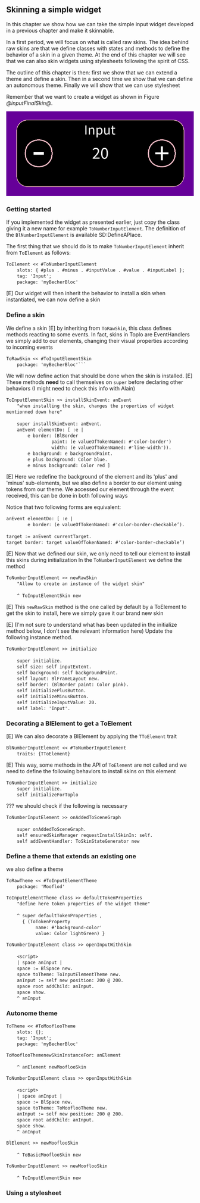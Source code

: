 ## Skinning a simple widget

In this chapter we show how we can take the simple input widget developed in a previous chapter and make it skinnable. 

In a first period, we will focus on what is called raw skins. The idea behind raw skins are that we define classes with states and methods to define the behavior of a skin in a given theme. At the end of this chapter we will see that we can also skin widgets
using stylesheets following the spirit of CSS. 
 
The outline of this chapter is then: first we show that we can extend a theme and define a skin. 
Then in a second time we show that we can define an autonomous theme. 
Finally we will show that we can use stylesheet

Remember that we want to create a widget as shown in Figure *@inputFinalSkin@*.

![An integer input widget. % anchor=inputFinalSkin&width=50](figures/input.png )

### Getting started

If you implemented the widget as presented earlier, just copy the class giving it a new name for example `ToNumberInputElement`.
The definition of the `BlNumberInputElement` is available SD:DefineAPlace.

The first thing that we should do is to make `ToNumberInputElement` inherit from `ToElement` as follows:

```
ToElement << #ToNumberInputElement
	slots: { #plus . #minus . #inputValue . #value . #inputLabel };
	tag: 'Input';
	package: 'myBecherBloc'
```

[E] Our widget will then inherit the behavior to install a skin when instantiated, we can now define a skin

### Define a skin

We define a skin
[E] by inheriting from `ToRawSkin`, this class defines methods reacting to some events.
In fact, skins in Toplo are EventHandlers we simply add to our elements, changing their visual properties according to incoming events

```
ToRawSkin << #ToInputElementSkin
	package: 'myBecherBloc'```

```

We will now define action that should be done when the skin is installed. 
[E] These methods **need** to call themselves on `super` before declaring other behaviors (I might need to check this info with Alain)

```
ToInputElementSkin >> installSkinEvent: anEvent
	"when installing the skin, changes the properties of widget mentionned down here"

	super installSkinEvent: anEvent.
	anEvent elementDo: [ :e |
		e border: (BlBorder
				 paint: (e valueOfTokenNamed: #'color-border')
				 width: (e valueOfTokenNamed: #'line-width')).
		e background: e backgroundPaint.
		e plus background: Color blue.
		e minus background: Color red ]
```
[E] Here we redefine the background of the element and its 'plus' and 'minus' sub-elements, but we also define a border to our element using tokens from our theme.
We accessed our element through the event received, this can be done in both following ways

Notice that two following forms are equivalent: 

```
anEvent elementDo: [ :e | 
		e border: (e valueOfTokenNamed: #'color-border-checkable’).

target := anEvent currentTarget.
target border: target valueOfTokenNamed: #'color-border-checkable’)
```

[E] Now that we defined our skin, we only need to tell our element to install this skins during initialization
In the `ToNumberInputElement` we define the method 

```
ToNumberInputElement >> newRawSkin
	"Allow to create an instance of the widget skin"

	^ ToInputElementSkin new
```

[E] This `newRawSkin` method is the one called by default by a ToElement to get the skin to install, here we simply gave it our brand new skin

[E] (I'm not sure to understand what has been updated in the initialize method below, I don't see the relevant information here)
Update the following instance method.

```
ToNumberInputElement >> initialize

	super initialize.
	self size: self inputExtent.
	self background: self backgroundPaint.
	self layout: BlFrameLayout new.
	self border: (BlBorder paint: Color pink).
	self initializePlusButton.
	self initializeMinusButton.
	self initializeInputValue: 20.
	self label: 'Input'.
```

### Decorating a BlElement to get a ToElement

[E] We can also decorate a BlElement by applying the `TToElement` trait

```
BlNumberInputElement << #ToNumberInputElement
	traits: {TToElement}

```

[E] This way, some methods in the API of `ToElement` are not called and we need to define the following behaviors to install skins on this element

```
ToNumberInputElement >> initialize
	super initialize. 
	self initializeForToplo
```


??? we should check if the following is necessary
```
ToNumberInputElement >> onAddedToSceneGraph

    super onAddedToSceneGraph.
    self ensuredSkinManager requestInstallSkinIn: self.
    self addEventHandler: ToSkinStateGenerator new
```









### Define a theme that extends an existing one

we also define a theme

```
ToRawTheme << #ToInputElementTheme
	package: 'Mooflod'
```


```
ToInputElementTheme class >> defaultTokenProperties
	"define here token properties of the widget theme"

	^ super defaultTokenProperties ,
	  { (ToTokenProperty
		   name: #'background-color'
		   value: Color lightGreen) }
```


```
ToNumberInputElement class >> openInputWithSkin

	<script>
	| space anInput |
	space := BlSpace new.
	space toTheme: ToInputElementTheme new.
	anInput := self new position: 200 @ 200.
	space root addChild: anInput.
	space show.
	^ anInput
```


### Autonome theme

```
ToTheme << #ToMooflooTheme
	slots: {};
	tag: 'Input';
	package: 'myBecherBloc'
```

```
ToMooflooThemenewSkinInstanceFor: anElement

	^ anElement newMooflooSkin
```

```
ToNumberInputElement class >> openInputWithSkin

	<script>
	| space anInput |
	space := BlSpace new.
	space toTheme: ToMooflooTheme new.
	anInput := self new position: 200 @ 200.
	space root addChild: anInput.
	space show.
	^ anInput
```

```
BlElement >> newMooflooSkin

	^ ToBasicMooflooSkin new
```

```
ToNumberInputElement >> newMooflooSkin

	^ ToInputElementSkin new
```


### Using a stylesheet


